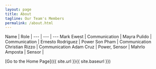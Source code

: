 ```yaml
---
layout: page
title: About
tagline: Our Team's Members
permalink: /about.html
---
```


Name | Role | 
--- | --- | ---
Mark Ewest | Communication |
Mayra Pulido | Communication |
Ernesto Rodriguez | Power
Son Pham | Communication
Christian Rizzo | Communication
Adam Cruz | Power, Sensor |
Mahrlo Amposta | Sensor |


[Go to the Home Page]({{ site.url }}{{ site.baseurl }})
